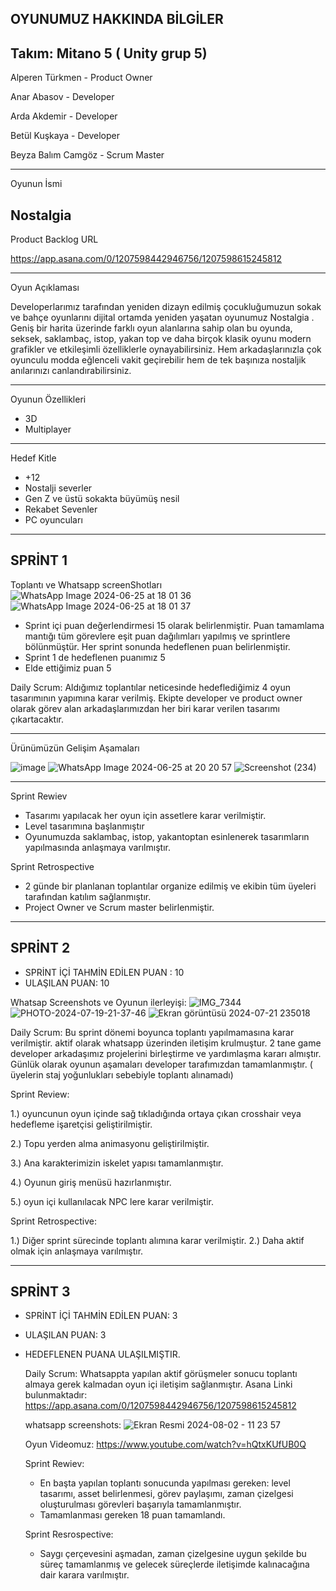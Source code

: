 OYUNUMUZ HAKKINDA BİLGİLER
---------------------------------------------------------------------------------------------------------------------------------------------------------------------------------------------------------------
Takım: Mitano 5 ( Unity grup 5)
---------------------------------------------------------------------------------------------------------------------------------------------------------------------------------------------------------------
Alperen Türkmen - Product Owner
                    
Anar Abasov - Developer
                    
Arda Akdemir - Developer
                    
Betül Kuşkaya - Developer
                    
Beyza Balım Camgöz - Scrum Master

---------------------------------------------------------------------------------------------------------------------------------------------------------------------------------------------------------------
Oyunun İsmi 

Nostalgia
---------------------------------------------------------------------------------------------------------------------------------------------------------------------------------------------------------------
Product Backlog URL

https://app.asana.com/0/1207598442946756/1207598615245812

---------------------------------------------------------------------------------------------------------------------------------------------------------------------------------------------------------------

Oyun Açıklaması

Developerlarımız tarafından yeniden dizayn edilmiş çocukluğumuzun sokak ve bahçe oyunlarını dijital ortamda yeniden yaşatan oyunumuz Nostalgia . Geniş bir harita üzerinde farklı oyun alanlarına sahip olan bu oyunda, seksek, saklambaç, istop, yakan top ve daha birçok klasik oyunu modern grafikler ve etkileşimli özelliklerle oynayabilirsiniz. Hem arkadaşlarınızla çok oyunculu modda eğlenceli vakit geçirebilir hem de tek başınıza nostaljik anılarınızı canlandırabilirsiniz.

------------------------------------------------------------------------------------------------------------------------------------------------------------------------------------------------------------

Oyunun Özellikleri

- 3D
- Multiplayer
  
-------------------------------------------------------------------------------------------------------------------------------------------------------------------------------------------------------------
Hedef Kitle

- +12
- Nostalji severler
- Gen Z ve üstü sokakta büyümüş nesil
- Rekabet Sevenler
- PC oyuncuları

  


 -----------------------------------------------------------------------------------------------------------------------------------------------------------------------------------------------------------

 SPRİNT 1
 ------------------------------------------------------------------------------------------------------------------------------------------------------------------------------------------------------------

Toplantı ve Whatsapp screenShotları
![WhatsApp Image 2024-06-25 at 18 01 36](https://github.com/AlperenTurkmen/Mitano5/assets/163754127/9763a3f5-7c76-4fcd-bf94-a813e68fdfe2)   ![WhatsApp Image 2024-06-25 at 18 01 37](https://github.com/AlperenTurkmen/Mitano5/assets/163754127/0d49a877-ccb7-4420-8e2d-151f80b2347a)


- Sprint içi puan değerlendirmesi 15 olarak belirlenmiştir. Puan tamamlama mantığı tüm görevlere eşit puan dağılımları yapılmış ve sprintlere bölünmüştür. Her sprint sonunda hedeflenen puan belirlenmiştir.
- Sprint 1 de hedeflenen puanımız 5
- Elde ettiğimiz puan 5

Daily Scrum: Aldığımız toplantılar neticesinde hedeflediğimiz 4 oyun tasarımının yapımına karar verilmiş. Ekipte developer ve product owner olarak görev alan arkadaşlarımızdan her biri karar verilen tasarımı çıkartacaktır.

------------------------------------------------------------------------------------------------------------------------------------------------------------------------------------------------------------------------------

Ürünümüzün Gelişim Aşamaları

![image](https://github.com/AlperenTurkmen/Mitano5/assets/163754127/6eb8b04d-7083-4398-ac82-c64911602db2)
![WhatsApp Image 2024-06-25 at 20 20 57](https://github.com/AlperenTurkmen/Mitano5/assets/163754127/e324b6aa-b1f7-4d63-a015-b338a483d073)
![Screenshot (234)](https://github.com/AlperenTurkmen/Mitano5/assets/163754127/df7944eb-f608-48e2-8f99-bee9da7d2641)


------------------------------------------------------------------------------------------------------------------------------------

Sprint Rewiev

* Tasarımı yapılacak her oyun için assetlere karar verilmiştir.
* Level tasarımına başlanmıştır
* Oyunumuzda saklambaç, istop, yakantoptan esinlenerek tasarımların yapılmasında anlaşmaya varılmıştır.

Sprint Retrospective 

* 2 günde bir planlanan toplantılar organize edilmiş ve ekibin tüm üyeleri tarafından katılım sağlanmıştır.
* Project Owner ve Scrum master belirlenmiştir.



-----------------------------------------------------------------------------------------------------------------------

SPRİNT 2
---------------------------------------------------------------------------------------------------------------------

- SPRİNT İÇİ TAHMİN EDİLEN PUAN : 10
- ULAŞILAN PUAN: 10


Whatsap Screenshots ve Oyunun ilerleyişi: 
![IMG_7344](https://github.com/user-attachments/assets/d2b97dc2-567c-45de-b6df-867f289d2436)
![PHOTO-2024-07-19-21-37-46](https://github.com/user-attachments/assets/ad68abf0-1257-44c2-b5db-872e7bd8b460)
![Ekran görüntüsü 2024-07-21 235018](https://github.com/user-attachments/assets/6c89afb4-6a41-43cb-a665-0fcc7f313896)

Daily Scrum: Bu sprint dönemi boyunca toplantı yapılmamasına karar verilmiştir. aktif olarak whatsapp üzerinden iletişim krulmuştur. 2 tane game developer arkadaşımız projelerini birleştirme ve yardımlaşma kararı almıştır. Günlük olarak oyunun aşamaları developer tarafımızdan tamamlanmıştır. ( üyelerin staj yoğunlukları sebebiyle toplantı alınamadı)

Sprint Review: 

1.) oyuncunun oyun içinde sağ tıkladığında ortaya çıkan crosshair veya hedefleme işaretçisi geliştirilmiştir.

2.) Topu yerden alma animasyonu geliştirilmiştir.

3.) Ana karakterimizin iskelet yapısı tamamlanmıştır.

4.) Oyunun giriş menüsü hazırlanmıştır.

5.) oyun içi kullanılacak NPC lere karar verilmiştir.


Sprint Retrospective:


1.) Diğer sprint sürecinde toplantı alımına karar verilmiştir.
2.) Daha aktif olmak için anlaşmaya varılmıştır.



---------------------------------------------------------------------------
SPRİNT 3
---------------------------------------------------------------------------
- SPRİNT İÇİ TAHMİN EDİLEN PUAN: 3
- ULAŞILAN PUAN: 3
- HEDEFLENEN PUANA ULAŞILMIŞTIR.

  Daily Scrum: Whatsappta yapılan aktif görüşmeler sonucu toplantı almaya gerek kalmadan oyun içi iletişim sağlanmıştır.
  Asana Linki bulunmaktadır: https://app.asana.com/0/1207598442946756/1207598615245812

  whatsapp screenshots:
  ![Ekran Resmi 2024-08-02 - 11 23 57](https://github.com/user-attachments/assets/443aa996-8205-44c4-a346-46517d2a5a07)
 

  Oyun Videomuz:
  https://www.youtube.com/watch?v=hQtxKUfUB0Q


  Sprint Rewiev:
  -  En başta yapılan toplantı sonucunda yapılması gereken: level tasarımı, asset belirlenmesi, görev paylaşımı, zaman çizelgesi oluşturulması görevleri başarıyla tamamlanmıştır.
  -  Tamamlanması gereken 18 puan tamamlandı.

  Sprint Resrospective:
  - Saygı çerçevesini aşmadan, zaman çizelgesine uygun şekilde bu süreç tamamlanmış ve gelecek süreçlerde iletişimde kalınacağına dair karara varılmıştır.
